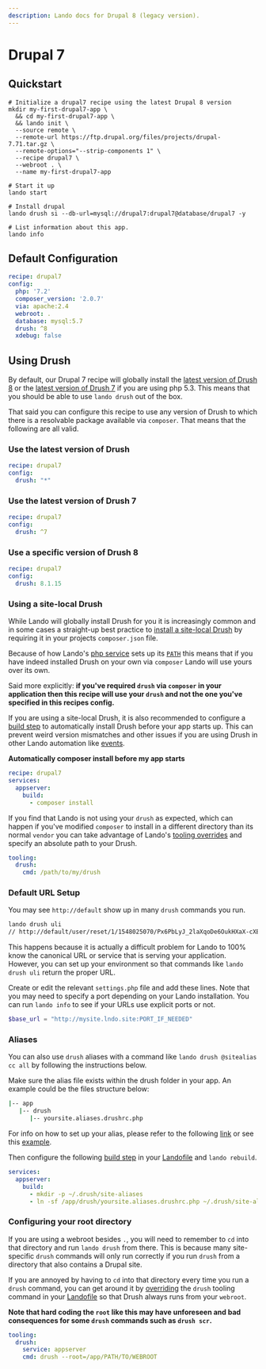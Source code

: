 ```yaml
---
description: Lando docs for Drupal 8 (legacy version).
---
```


# Drupal 7

## Quickstart

```bash:no-line-numbers
# Initialize a drupal7 recipe using the latest Drupal 8 version
mkdir my-first-drupal7-app \
  && cd my-first-drupal7-app \
  && lando init \
  --source remote \
  --remote-url https://ftp.drupal.org/files/projects/drupal-7.71.tar.gz \
  --remote-options="--strip-components 1" \
  --recipe drupal7 \
  --webroot . \
  --name my-first-drupal7-app

# Start it up
lando start

# Install drupal
lando drush si --db-url=mysql://drupal7:drupal7@database/drupal7 -y

# List information about this app.
lando info
```

## Default Configuration

```yaml
recipe: drupal7
config:
  php: '7.2'
  composer_version: '2.0.7'
  via: apache:2.4
  webroot: .
  database: mysql:5.7
  drush: ^8
  xdebug: false
```


## Using Drush

By default, our Drupal 7 recipe will globally install the [latest version of Drush 8](http://docs.drush.org/en/8.x/install/) or the [latest version of Drush 7](http://docs.drush.org/en/7.x/install/) if you are using php 5.3. This means that you should be able to use `lando drush` out of the box.

That said you can configure this recipe to use any version of Drush to which there is a resolvable package available via `composer`. That means that the following are all valid.

### Use the latest version of Drush

```yaml
recipe: drupal7
config:
  drush: "*"
```

### Use the latest version of Drush 7

```yaml
recipe: drupal7
config:
  drush: ^7
```

### Use a specific version of Drush 8

```yaml
recipe: drupal7
config:
  drush: 8.1.15
```

### Using a site-local Drush

While Lando will globally install Drush for you it is increasingly common and in some cases a straight-up best practice to [install a site-local Drush](https://www.drush.org/latest/install/) by requiring it in your projects `composer.json` file.

Because of how Lando's [php service](https://docs.lando.dev/php) sets up its [`PATH`](https://docs.lando.dev/php/caveats.html) this means that if you have indeed installed Drush on your own via `composer` Lando will use yours over its own.

Said more explicitly: **if you've required `drush` via `composer` in your application then this recipe will use your `drush` and not the one you've specified in this recipes config.**

If you are using a site-local Drush, it is also recommended to configure a [build step](https://docs.lando.dev/core/v3/lando-service.html#build-steps) to automatically install Drush before your app starts up. This can prevent weird version mismatches and other issues if you are using Drush in other Lando automation like [events](https://docs.lando.dev/core/v3/events.html).

**Automatically composer install before my app starts**

```yaml
recipe: drupal7
services:
  appserver:
    build:
      - composer install
```

If you find that Lando is not using your `drush` as expected, which can happen if you've modified `composer` to install in a different directory than its normal `vendor` you can take advantage of Lando's [tooling overrides](https://docs.lando.dev/core/v3/tooling.html#overriding) and specify an absolute path to your Drush.

```yaml
tooling:
  drush:
    cmd: /path/to/my/drush
```

### Default URL Setup

You may see `http://default` show up in many `drush` commands you run.

```bash
lando drush uli
// http://default/user/reset/1/1548025070/Px6PbLyJ_2laXqoDe6OukHXaX-cXExo4ErfrKbkqsE4/login
```

This happens because it is actually a difficult problem for Lando to 100% know the canonical URL or service that is serving your application. However, you can set up your environment so that commands like `lando drush uli` return the proper URL.

Create or edit the relevant `settings.php` file and add these lines. Note that you may need to specify a port depending on your Lando installation. You can run `lando info` to see if your URLs use explicit ports or not.

```php
$base_url = "http://mysite.lndo.site:PORT_IF_NEEDED"
```

### Aliases

You can also use `drush` aliases with a command like `lando drush @sitealias cc all` by following the instructions below.

Make sure the alias file exists within the drush folder in your app. An example could be the files structure below:

```bash
|-- app
   |-- drush
      |-- yoursite.aliases.drushrc.php
```

For info on how to set up your alias, please refer to the following [link](https://www.drupal.org/node/1401522) or see this [example](https://github.com/drush-ops/drush/blob/8.x/examples/example.aliases.drushrc.php).

Then configure the following [build step](https://docs.lando.dev/core/v3/lando-service.html#build-steps) in your [Landofile](https://docs.lando.dev/core/v3) and `lando rebuild`.

```yml
services:
  appserver:
    build:
      - mkdir -p ~/.drush/site-aliases
      - ln -sf /app/drush/yoursite.aliases.drushrc.php ~/.drush/site-aliases/yoursite.drushrc.php
```

### Configuring your root directory

If you are using a webroot besides `.`, you will need to remember to `cd` into that directory and run `lando drush` from there. This is because many site-specific `drush` commands will only run correctly if you run `drush` from a directory that also contains a Drupal site.

If you are annoyed by having to `cd` into that directory every time you run a `drush` command, you can get around it by [overriding](https://docs.lando.dev/core/v3/tooling.html#overriding) the `drush` tooling command in your [Landofile](https://docs.lando.dev/core/v3) so that Drush always runs from your `webroot`.

**Note that hard coding the `root` like this may have unforeseen and bad consequences for some `drush` commands such as `drush scr`.**

```yaml
tooling:
  drush:
    service: appserver
    cmd: drush --root=/app/PATH/TO/WEBROOT
```
